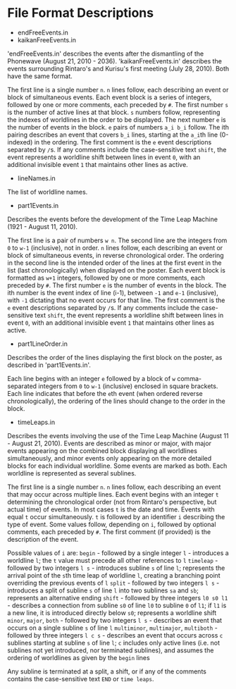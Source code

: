 # File Format Descriptions

- endFreeEvents.in
- kaikanFreeEvents.in

'endFreeEvents.in' describes the events after the dismantling of the Phonewave (August 21, 2010 - 2036).
'kaikanFreeEvents.in' describes the events surrounding Rintaro's and Kurisu's first meeting (July 28, 2010).
Both have the same format.

The first line is a single number `n`. `n` lines follow, each describing an event or block of simultaneous events.
Each event block is a series of integers, followed by one or more comments, each preceded by `#`. The first number `s` is the number of active lines at that block. `s` numbers follow, representing the indexes of worldlines in the order to be displayed. The next number `e` is the number of events in the block. `e` pairs of numbers `a_i b_i` follow. The ith pairing describes an event that covers `b_i` lines, starting at the `a_i`th line (0-indexed) in the ordering. The first comment is the `e` event descriptions separated by `/`s. If any comments include the case-sensitive text `shift`, the event represents a worldline shift between lines in event `0`, with an additional invisible event `1` that maintains other lines as active.

- lineNames.in

The list of worldline names.

- part1Events.in

Describes the events before the development of the Time Leap Machine (1921 - August 11, 2010).

The first line is a pair of numbers `w n`. The second line are the integers from `0` to `w-1` (inclusive), not in order. `n` lines follow, each describing an event or block of simultaneous events, in reverse chronological order. The ordering in the second line is the intended order of the lines at the first event in the list (last chronologically) when displayed on the poster.
Each event block is formatted as `w+1` integers, followed by one or more comments, each preceded by `#`. The first number `e` is the number of events in the block. The ith number is the event index of line (i-1), between `-1` and `e-1` (inclusive), with `-1` dictating that no event occurs for that line. The first comment is the `e` event descriptions separated by `/`s. If any comments include the case-sensitive text `shift`, the event represents a worldline shift between lines in event `0`, with an additional invisible event `1` that maintains other lines as active.

- part1LineOrder.in

Describes the order of the lines displaying the first block on the poster, as described in 'part1Events.in'.

Each line begins with an integer `e` followed by a block of `w` comma-separated integers from `0` to `w-1` (inclusive) enclosed in square brackets. Each line indicates that before the `e`th event (when ordered reverse chronologically), the ordering of the lines should change to the order in the block.

- timeLeaps.in

Describes the events involving the use of the Time Leap Machine (August 11 - August 21, 2010).
Events are described as minor or major, with major events appearing on the combined block displaying all worldlines simultaneously, and minor events only appearing on the more detailed blocks for each individual worldline. Some events are marked as both. Each worldline is represented as several sublines.

The first line is a single number `n`. `n` lines follow, each describing an event that may occur across multiple lines.
Each event begins with an integer `t` determining the chronological order (not from Rintaro's perspective, but actual time) of events. In most cases `t` is the date and time. Events with equal `t` occur simultaneously. `t` is followed by an identifier `i` describing the type of event. Some values follow, depending on `i`, followed by optional comments, each preceded by `#`. The first comment (if provided) is the description of the event.

Possible values of `i` are:
`begin` - followed by a single integer `l` - introduces a worldline `l`; the `t` value must precede all other references to `l`
`timeleap` - followed by two integers `l s` - introduces subline `s` of line `l`; represents the arrival point of the `s`th time leap of worldline `l`, creating a branching point overriding the previous events of `l`
`split` - followed by two integers `l s` - introduces a split of subline `s` of line `l` into two sublines `sa` and `sb`; represents an alternative ending
`shift` - followed by three integers `l0 s0 l1` - describes a connection from subline `s0` of line `l0` to subline `0` of `l1`; if `l1` is a new line, it is introduced directly below `s0`; represents a worldline shift
`minor`, `major`, `both` - followed by two integers `l s` - describes an event that occurs on a single subline `s` of line `l`
`multiminor`, `multimajor`, `multiboth` - followed by three integers `l c s` - describes an event that occurs across `c` sublines starting at subline `s` of line `l`; `c` includes only active lines (i.e. not sublines not yet introduced, nor terminated sublines), and assumes the ordering of worldlines as given by the `begin` lines

Any subline is terminated at a split, a shift, or if any of the comments contains the case-sensitive text `END` or `time leaps`.